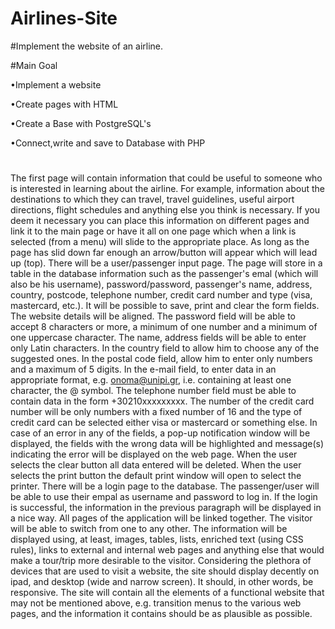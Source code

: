 # Airlines-Site

#Implement the website of an airline.

#Main Goal

•Implement a website

•Create pages with HTML

•Create a Base with PostgreSQL's 

•Connect,write and save to Database with PHP


#
The first page will contain information that could be useful to someone who is interested in learning about the airline. For example, information about the destinations to which they can travel, travel guidelines, useful airport directions, flight schedules and anything else you think is necessary. If you deem it necessary you can place this information on different pages and link it to the main page or have it all on one page which when a link is selected (from a menu) will slide to the appropriate place. As long as the page has slid down far enough an arrow/button will appear which will lead up (top).
There will be a user/passenger input page. The page will store in a table in the database information such as the passenger's emal (which will also be his username), password/password, passenger's name, address, country, postcode, telephone number, credit card number and type (visa, mastercard, etc.). It will be possible to save, print and clear the form fields. The website details will be aligned. The password field will be able to accept 8 characters or more, a minimum of one number and a minimum of one uppercase character. The name, address fields will be able to enter only Latin characters. In the country field to allow him to choose any of the suggested ones. In the postal code field, allow him to enter only numbers and a maximum of 5 digits. In the e-mail field, to enter data in an appropriate format, e.g. onoma@unipi.gr, i.e. containing at least one character, the @ symbol. The telephone number field must be able to contain data in the form +30210xxxxxxxxx. The number of the
credit card number will be only numbers with a fixed number of 16 and the type of credit card can be selected either visa or mastercard or something else. In case of an error in any of the fields, a pop-up notification window will be displayed, the fields with the wrong data will be highlighted and message(s) indicating the error will be displayed on the web page. When the user selects the clear button all data entered will be deleted. When the user selects the print button the default print window will open to select the printer.
There will be a login page to the database. The passenger/user will be able to use their empal as username and password to log in. If the login is successful, the information in the previous paragraph will be displayed in a nice way.
All pages of the application will be linked together. The visitor will be able to switch from one to any other.
The information will be displayed using, at least, images, tables, lists, enriched text (using CSS rules), links to external and internal web pages and anything else that would make a tour/trip more desirable to the visitor.
Considering the plethora of devices that are used to visit a website, the site should display decently on ipad, and desktop (wide and narrow screen). It should, in other words, be responsive.
The site will contain all the elements of a functional website that may not be mentioned above, e.g. transition menus to the various web pages, and the information it contains should be as plausible as possible.
